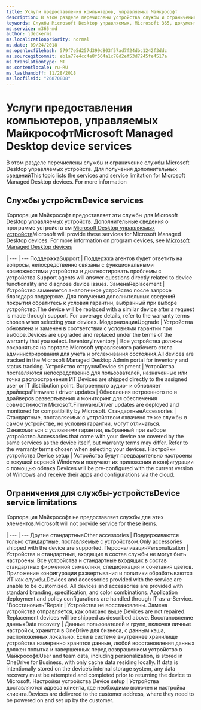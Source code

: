 ```yaml
---
title: Услуги предоставления компьютеров, управляемых Майкрософт
description: В этом разделе перечислены устройства службы и ограничение для управляемых Microsoft Desktop.
keywords: Службы Microsoft Desktop управляемых, Microsoft 365, документация
ms.service: m365-md
author: jdeckerms
ms.localizationpriority: normal
ms.date: 09/24/2018
ms.openlocfilehash: 579f7e5d257d399d803f57ad7f24dbc1242f3ddc
ms.sourcegitcommit: eb1a77e4cc4e8f564a1c78d2ef53d7245fe4517a
ms.translationtype: MT
ms.contentlocale: ru-RU
ms.lasthandoff: 11/28/2018
ms.locfileid: "26870808"
---
```

# <a name="microsoft-managed-desktop-device-services"></a><span data-ttu-id="d3d87-104">Услуги предоставления компьютеров, управляемых Майкрософт</span><span class="sxs-lookup"><span data-stu-id="d3d87-104">Microsoft Managed Desktop device services</span></span>

<span data-ttu-id="d3d87-p101">В этом разделе перечислены службы и ограничение службы Microsoft Desktop управляемых устройств. Для получения дополнительных сведений</span><span class="sxs-lookup"><span data-stu-id="d3d87-p101">This topic lists the services and service limitation for Microsoft Managed Desktop devices. For more information</span></span> 

## <a name="device-services"></a><span data-ttu-id="d3d87-107">Службы устройств</span><span class="sxs-lookup"><span data-stu-id="d3d87-107">Device services</span></span>

<span data-ttu-id="d3d87-p102">Корпорация Майкрософт предоставляет эти службы для Microsoft Desktop управляемых устройств. Дополнительные сведения о программе устройств см [Microsoft Desktop управляемых устройств](device-list.md)</span><span class="sxs-lookup"><span data-stu-id="d3d87-p102">Microsoft will provide these services for Microsoft Managed Desktop devices. For more information on program devices, see [Microsoft Managed Desktop devices](device-list.md)</span></span>

 | 
 --- | ---
<span data-ttu-id="d3d87-110">Поддержка</span><span class="sxs-lookup"><span data-stu-id="d3d87-110">Support</span></span> | <span data-ttu-id="d3d87-111">Поддержка агентов будет ответить на вопросы, непосредственно связаны с функциональными возможностями устройства и диагностировать проблемы с устройства.</span><span class="sxs-lookup"><span data-stu-id="d3d87-111">Support agents will answer questions directly related to device functionality and diagnose device issues.</span></span>
<span data-ttu-id="d3d87-112">Замена</span><span class="sxs-lookup"><span data-stu-id="d3d87-112">Replacement</span></span> | <span data-ttu-id="d3d87-p103">Устройство заменяется аналогичное устройство после запросе благодаря поддержке. Для получения дополнительных сведений покрытия обратитесь к условия гарантии, выбранный при выборе устройство.</span><span class="sxs-lookup"><span data-stu-id="d3d87-p103">The device will be replaced with a similar device after a request is made through support. For coverage details, refer to the warranty terms chosen when selecting your devices.</span></span>
<span data-ttu-id="d3d87-115">Модернизация</span><span class="sxs-lookup"><span data-stu-id="d3d87-115">Upgrade</span></span> | <span data-ttu-id="d3d87-116">Устройства обновлена и заменен в соответствии с условиями гарантии при выборе.</span><span class="sxs-lookup"><span data-stu-id="d3d87-116">Devices are upgraded and replaced under the terms of the warranty that you select.</span></span>
<span data-ttu-id="d3d87-117">Inventory</span><span class="sxs-lookup"><span data-stu-id="d3d87-117">Inventory</span></span> | <span data-ttu-id="d3d87-118">Все устройства должны сохраняться на портале Microsoft управляемого рабочего стола администрирования для учета и отслеживания состояния.</span><span class="sxs-lookup"><span data-stu-id="d3d87-118">All devices are tracked in the Microsoft Managed Desktop Admin portal for inventory and status tracking.</span></span>
<span data-ttu-id="d3d87-119">Устройство отгрузки</span><span class="sxs-lookup"><span data-stu-id="d3d87-119">Device shipment</span></span> |   <span data-ttu-id="d3d87-120">Устройства поставляются непосредственно для пользователей, назначенные или точка распространения ИТ.</span><span class="sxs-lookup"><span data-stu-id="d3d87-120">Devices are shipped directly to the assigned user or IT distribution point.</span></span>
<span data-ttu-id="d3d87-121">Встроенного аудио- и обновляет драйвера</span><span class="sxs-lookup"><span data-stu-id="d3d87-121">Firmware / driver updates</span></span> | <span data-ttu-id="d3d87-122">Обновления встроенного по и драйверов развертывания и мониторинг для обеспечения совместимости Microsoft.</span><span class="sxs-lookup"><span data-stu-id="d3d87-122">Firmware/Driver updates are deployed and monitored for compatibility by Microsoft.</span></span> 
<span data-ttu-id="d3d87-123">Стандартные</span><span class="sxs-lookup"><span data-stu-id="d3d87-123">Accessories</span></span> | <span data-ttu-id="d3d87-p104">Стандартные, поставляемых с устройством охвачено те же службы в самом устройстве, но условия гарантии, могут отличаться. Ознакомиться с условиями гарантии, выбранный при выборе устройство.</span><span class="sxs-lookup"><span data-stu-id="d3d87-p104">Accessories that come with your device are covered by the same services as the device itself, but warranty terms may differ. Refer to the warranty terms chosen when selecting your devices.</span></span> 
<span data-ttu-id="d3d87-126">Настройки устройства.</span><span class="sxs-lookup"><span data-stu-id="d3d87-126">Device setup</span></span>    | <span data-ttu-id="d3d87-127">Устройства будут предварительно настроены с текущей версией Windows и получают их приложения и конфигурации с помощью облака.</span><span class="sxs-lookup"><span data-stu-id="d3d87-127">Devices will be pre-configured with the current version of Windows and receive their apps and configurations via the cloud.</span></span> 

## <a name="device-service-limitations"></a><span data-ttu-id="d3d87-128">Ограничения для службы-устройств</span><span class="sxs-lookup"><span data-stu-id="d3d87-128">Device service limitations</span></span>

<span data-ttu-id="d3d87-129">Корпорация Майкрософт не предоставляет службы для этих элементов.</span><span class="sxs-lookup"><span data-stu-id="d3d87-129">Microsoft will not provide service for these items.</span></span>

 | 
 --- | ---
<span data-ttu-id="d3d87-130">Другие стандартные</span><span class="sxs-lookup"><span data-stu-id="d3d87-130">Other accessories</span></span> | <span data-ttu-id="d3d87-131">Поддерживаются только стандартные, поставляемые с устройством.</span><span class="sxs-lookup"><span data-stu-id="d3d87-131">Only accessories shipped with the device are supported.</span></span>
<span data-ttu-id="d3d87-132">Персонализация</span><span class="sxs-lookup"><span data-stu-id="d3d87-132">Personalization</span></span> | <span data-ttu-id="d3d87-p105">Устройства и стандартные, входящие в состав службы не могут быть настроены. Все устройства и стандартные входящих в состав стандартных фирменной символики, спецификация и сочетания цветов. Приложение конфигурации развертывания и политики обрабатываются ИТ как службы.</span><span class="sxs-lookup"><span data-stu-id="d3d87-p105">Devices and accessories provided with the service are unable to be customized. All devices and accessories are provided with standard branding, specification, and color combinations. Application deployment and policy configurations are handled through IT-as-a-Service.</span></span>
<span data-ttu-id="d3d87-136">"Восстановить"</span><span class="sxs-lookup"><span data-stu-id="d3d87-136">Repair</span></span> | <span data-ttu-id="d3d87-p106">Устройства не восстановлены. Замена устройства отправляется, как описано выше.</span><span class="sxs-lookup"><span data-stu-id="d3d87-p106">Devices are not repaired. Replacement devices will be shipped as described above.</span></span>
<span data-ttu-id="d3d87-139">Восстановление данных</span><span class="sxs-lookup"><span data-stu-id="d3d87-139">Data recovery</span></span> | <span data-ttu-id="d3d87-p107">Данные пользователей и групп, включая личные настройки, хранится в OneDrive для бизнеса, с данным кэша, расположенных локально. Если в системе внутреннее хранилище устройства намеренно хранятся данные, любой восстановления данных должен попытка и завершенных перед возвращением устройство в Майкрософт.</span><span class="sxs-lookup"><span data-stu-id="d3d87-p107">User and team data, including personalization, is stored in OneDrive for Business, with only cache data residing locally. If data is intentionally stored on the device’s internal storage system, any data recovery must be attempted and completed prior to returning the device to Microsoft.</span></span>
<span data-ttu-id="d3d87-142">Настройки устройства.</span><span class="sxs-lookup"><span data-stu-id="d3d87-142">Device setup</span></span> | <span data-ttu-id="d3d87-143">Устройства доставляются адреса клиента, где необходимо включен и настройка клиента.</span><span class="sxs-lookup"><span data-stu-id="d3d87-143">Devices are delivered to the customer address, where they need to be powered on and set up by the customer.</span></span>
